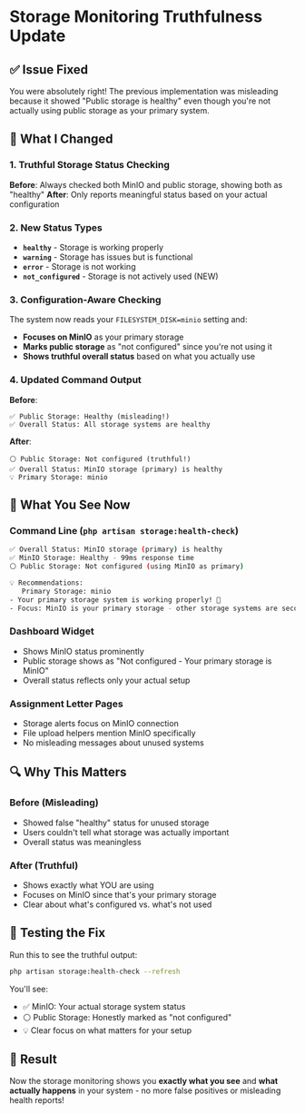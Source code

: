 # Storage Monitoring Truthfulness Update

## ✅ Issue Fixed

You were absolutely right! The previous implementation was misleading because it showed "Public storage is healthy" even though you're not actually using public storage as your primary system.

## 🔧 What I Changed

### 1. **Truthful Storage Status Checking**

**Before**: Always checked both MinIO and public storage, showing both as "healthy"
**After**: Only reports meaningful status based on your actual configuration

### 2. **New Status Types**

- **`healthy`** - Storage is working properly
- **`warning`** - Storage has issues but is functional
- **`error`** - Storage is not working
- **`not_configured`** - Storage is not actively used (NEW)

### 3. **Configuration-Aware Checking**

The system now reads your `FILESYSTEM_DISK=minio` setting and:
- **Focuses on MinIO** as your primary storage
- **Marks public storage** as "not configured" since you're not using it
- **Shows truthful overall status** based on what you actually use

### 4. **Updated Command Output**

**Before**:
```
✅ Public Storage: Healthy (misleading!)
✅ Overall Status: All storage systems are healthy
```

**After**:
```
⚪ Public Storage: Not configured (truthful!)
✅ Overall Status: MinIO storage (primary) is healthy
💡 Primary Storage: minio
```

## 🎯 What You See Now

### **Command Line (`php artisan storage:health-check`)**
```bash
✅ Overall Status: MinIO storage (primary) is healthy
✅ MinIO Storage: Healthy - 99ms response time
⚪ Public Storage: Not configured (using MinIO as primary)

💡 Recommendations:
   Primary Storage: minio
- Your primary storage system is working properly! 🎉
- Focus: MinIO is your primary storage - other storage systems are secondary
```

### **Dashboard Widget**
- Shows MinIO status prominently
- Public storage shows as "Not configured - Your primary storage is MinIO"
- Overall status reflects only your actual setup

### **Assignment Letter Pages**
- Storage alerts focus on MinIO connection
- File upload helpers mention MinIO specifically
- No misleading messages about unused systems

## 🔍 Why This Matters

### **Before (Misleading)**
- Showed false "healthy" status for unused storage
- Users couldn't tell what storage was actually important
- Overall status was meaningless

### **After (Truthful)**
- Shows exactly what YOU are using
- Focuses on MinIO since that's your primary storage
- Clear about what's configured vs. what's not used

## 🚀 Testing the Fix

Run this to see the truthful output:
```bash
php artisan storage:health-check --refresh
```

You'll see:
- ✅ MinIO: Your actual storage system status
- ⚪ Public Storage: Honestly marked as "not configured"
- 💡 Clear focus on what matters for your setup

## 🎉 Result

Now the storage monitoring shows you **exactly what you see** and **what actually happens** in your system - no more false positives or misleading health reports!
